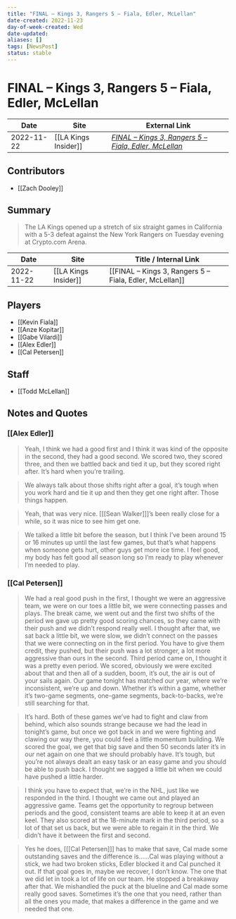 ```yaml
---
title: "FINAL – Kings 3, Rangers 5 – Fiala, Edler, McLellan"
date-created: 2022-11-23
day-of-week-created: Wed
date-updated: 
aliases: []
tags: [NewsPost]
status: stable
---
```


# FINAL – Kings 3, Rangers 5 – Fiala, Edler, McLellan

| Date       | Site                 | External Link                                                                                                                                |
| ---------- | -------------------- | -------------------------------------------------------------------------------------------------------------------------------------------- |
| 2022-11-22 | [[LA Kings Insider]] | [*FINAL – Kings 3, Rangers 5 – Fiala, Edler, McLellan*](https://lakingsinsider.com/2022/11/22/final-kings-3-rangers-5-fiala-edler-mclellan/) |

## Contributors
- [[Zach Dooley]]

## Summary
> The LA Kings opened up a stretch of six straight games in California with a 5-3 defeat against the New York Rangers on Tuesday evening at Crypto.com Arena.

| Date       | Site                 | Title / Internal Link                                   |
| ---------- | -------------------- | ------------------------------------------------------- |
| 2022-11-22 | [[LA Kings Insider]] | [[FINAL – Kings 3, Rangers 5 – Fiala, Edler, McLellan]] |

## Players
- [[Kevin Fiala]]
- [[Anze Kopitar]]
- [[Gabe Vilardi]]
- [[Alex Edler]]
- [[Cal Petersen]]

## Staff
- [[Todd McLellan]]

## Notes and Quotes
### [[Alex Edler]]
> Yeah, I think we had a good first and I think it was kind of the opposite in the second, they had a good second. We scored two, they scored three, and then we battled back and tied it up, but they scored right after. It’s hard when you’re trailing.

> We always talk about those shifts right after a goal, it’s tough when you work hard and tie it up and then they get one right after. Those things happen.

> Yeah, that was very nice. \[[[Sean Walker]]]’s been really close for a while, so it was nice to see him get one.

> We talked a little bit before the season, but I think I’ve been around 15 or 16 minutes up until the last few games, but that’s what happens when someone gets hurt, other guys get more ice time. I feel good, my body has felt good all season long so I’m ready to play whenever I’m needed to play.

### [[Cal Petersen]]
> We had a real good push in the first, I thought we were an aggressive team, we were on our toes a little bit, we were connecting passes and plays. The break came, we went out and the first two shifts of the period we gave up pretty good scoring chances, so they came with their push and we didn’t respond really well. I thought after that, we sat back a little bit, we were slow, we didn’t connect on the passes that we were connecting on in the first period. You have to give them credit, they pushed, but their push was a lot stronger, a lot more aggressive than ours in the second. Third period came on, I thought it was a pretty even period. We scored, obviously we were excited about that and then all of a sudden, boom, it’s out, the air is out of your sails again. Our game tonight has matched our year, where we’re inconsistent, we’re up and down. Whether it’s within a game, whether it’s two-game segments, one-game segments, back-to-backs, we’re still searching for that.

> It’s hard. Both of these games we’ve had to fight and claw from behind, which also sounds strange because we had the lead in tonight’s game, but once we got back in and we were fighting and clawing our way there, you could feel a little momentum building. We scored the goal, we get that big save and then 50 seconds later it’s in our net again on one that we should probably have. It’s tough, but you’re not always dealt an easy task or an easy game and you should be able to push back. I thought we sagged a little bit when we could have pushed a little harder.

> I think you have to expect that, we’re in the NHL, just like we responded in the third. I thought we came out and played an aggressive game. Teams get the opportunity to regroup between periods and the good, consistent teams are able to keep it at an even keel. They also scored at the 18-minute mark in the third period, so a lot of that set us back, but we were able to regain it in the third. We didn’t have it between the first and second.

> Yes he does, \[[[Cal Petersen]]] has to make that save, Cal made some outstanding saves and the difference is……Cal was playing without a stick, we had two broken sticks, Edler blocked it and Cal punched it out. If that goal goes in, maybe we recover, I don’t know. The one that we did let in took a lot of life on our team. He stopped a breakaway after that. We mishandled the puck at the blueline and Cal made some really good saves. Sometimes it’s the one that you need, rather than all the ones you made, that makes a difference in the game and we needed that one.

